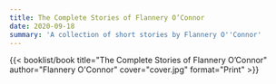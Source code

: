 ```yaml
---
title: The Complete Stories of Flannery O’Connor
date: 2020-09-18
summary: 'A collection of short stories by Flannery O''Connor'
---
```


{{< booklist/book
title="The Complete Stories of Flannery O’Connor"
author="Flannery O'Connor"
cover="cover.jpg"
format="Print" >}}
